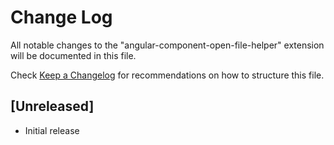 # Change Log
All notable changes to the "angular-component-open-file-helper" extension will be documented in this file.

Check [Keep a Changelog](http://keepachangelog.com/) for recommendations on how to structure this file.

## [Unreleased]
- Initial release
